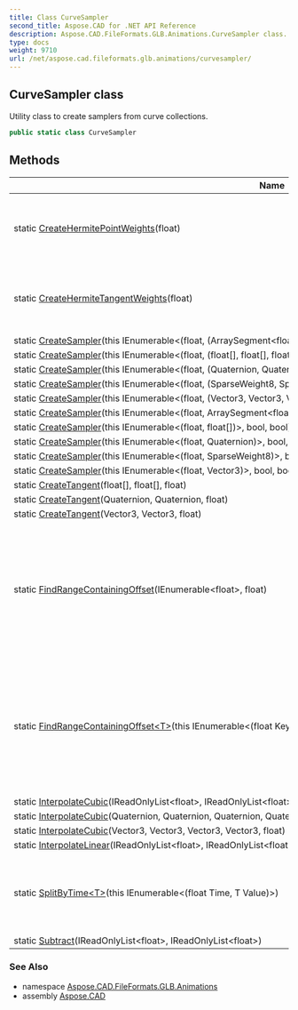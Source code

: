 ```yaml
---
title: Class CurveSampler
second_title: Aspose.CAD for .NET API Reference
description: Aspose.CAD.FileFormats.GLB.Animations.CurveSampler class. Utility class to create samplers from curve collections
type: docs
weight: 9710
url: /net/aspose.cad.fileformats.glb.animations/curvesampler/
---
```

## CurveSampler class

Utility class to create samplers from curve collections.

```csharp
public static class CurveSampler
```

## Methods

| Name | Description |
| --- | --- |
| static [CreateHermitePointWeights](../../aspose.cad.fileformats.glb.animations/curvesampler/createhermitepointweights/)(float) | Calculates the Hermite point weights for a given *amount* |
| static [CreateHermiteTangentWeights](../../aspose.cad.fileformats.glb.animations/curvesampler/createhermitetangentweights/)(float) | Calculates the Hermite tangent weights for a given *amount* |
| static [CreateSampler](../../aspose.cad.fileformats.glb.animations/curvesampler/createsampler/#createsampler_3)(this IEnumerable&lt;(float, (ArraySegment&lt;float&gt;, ArraySegment&lt;float&gt;, ArraySegment&lt;float&gt;))&gt;, bool) |  |
| static [CreateSampler](../../aspose.cad.fileformats.glb.animations/curvesampler/createsampler/#createsampler_9)(this IEnumerable&lt;(float, (float[], float[], float[]))&gt;, bool) |  |
| static [CreateSampler](../../aspose.cad.fileformats.glb.animations/curvesampler/createsampler/#createsampler_5)(this IEnumerable&lt;(float, (Quaternion, Quaternion, Quaternion))&gt;, bool) |  |
| static [CreateSampler](../../aspose.cad.fileformats.glb.animations/curvesampler/createsampler/#createsampler_1)(this IEnumerable&lt;(float, (SparseWeight8, SparseWeight8, SparseWeight8))&gt;, bool) |  |
| static [CreateSampler](../../aspose.cad.fileformats.glb.animations/curvesampler/createsampler/#createsampler_7)(this IEnumerable&lt;(float, (Vector3, Vector3, Vector3))&gt;, bool) |  |
| static [CreateSampler](../../aspose.cad.fileformats.glb.animations/curvesampler/createsampler/#createsampler_2)(this IEnumerable&lt;(float, ArraySegment&lt;float&gt;)&gt;, bool, bool) |  |
| static [CreateSampler](../../aspose.cad.fileformats.glb.animations/curvesampler/createsampler/#createsampler_8)(this IEnumerable&lt;(float, float[])&gt;, bool, bool) |  |
| static [CreateSampler](../../aspose.cad.fileformats.glb.animations/curvesampler/createsampler/#createsampler_4)(this IEnumerable&lt;(float, Quaternion)&gt;, bool, bool) |  |
| static [CreateSampler](../../aspose.cad.fileformats.glb.animations/curvesampler/createsampler/#createsampler)(this IEnumerable&lt;(float, SparseWeight8)&gt;, bool, bool) |  |
| static [CreateSampler](../../aspose.cad.fileformats.glb.animations/curvesampler/createsampler/#createsampler_6)(this IEnumerable&lt;(float, Vector3)&gt;, bool, bool) |  |
| static [CreateTangent](../../aspose.cad.fileformats.glb.animations/curvesampler/createtangent/#createtangent)(float[], float[], float) |  |
| static [CreateTangent](../../aspose.cad.fileformats.glb.animations/curvesampler/createtangent/#createtangent_1)(Quaternion, Quaternion, float) |  |
| static [CreateTangent](../../aspose.cad.fileformats.glb.animations/curvesampler/createtangent/#createtangent_2)(Vector3, Vector3, float) |  |
| static [FindRangeContainingOffset](../../aspose.cad.fileformats.glb.animations/curvesampler/findrangecontainingoffset/#findrangecontainingoffset)(IEnumerable&lt;float&gt;, float) | Given a *sequence* of offsets and an *offset*, it finds two consecutive offsets that contain *offset* between them. |
| static [FindRangeContainingOffset&lt;T&gt;](../../aspose.cad.fileformats.glb.animations/curvesampler/findrangecontainingoffset/#findrangecontainingoffset_1)(this IEnumerable&lt;(float Key, T Value)&gt;, float) | Given a *sequence* of float+*T* pairs and an *offset*, it finds two consecutive values that contain *offset* between them. |
| static [InterpolateCubic](../../aspose.cad.fileformats.glb.animations/curvesampler/interpolatecubic/#interpolatecubic)(IReadOnlyList&lt;float&gt;, IReadOnlyList&lt;float&gt;, IReadOnlyList&lt;float&gt;, IReadOnlyList&lt;float&gt;, float) |  |
| static [InterpolateCubic](../../aspose.cad.fileformats.glb.animations/curvesampler/interpolatecubic/#interpolatecubic_1)(Quaternion, Quaternion, Quaternion, Quaternion, float) |  |
| static [InterpolateCubic](../../aspose.cad.fileformats.glb.animations/curvesampler/interpolatecubic/#interpolatecubic_2)(Vector3, Vector3, Vector3, Vector3, float) |  |
| static [InterpolateLinear](../../aspose.cad.fileformats.glb.animations/curvesampler/interpolatelinear/)(IReadOnlyList&lt;float&gt;, IReadOnlyList&lt;float&gt;, float) |  |
| static [SplitByTime&lt;T&gt;](../../aspose.cad.fileformats.glb.animations/curvesampler/splitbytime/)(this IEnumerable&lt;(float Time, T Value)&gt;) | Splits the input sequence into chunks of 1 second for faster access |
| static [Subtract](../../aspose.cad.fileformats.glb.animations/curvesampler/subtract/)(IReadOnlyList&lt;float&gt;, IReadOnlyList&lt;float&gt;) |  |

### See Also

* namespace [Aspose.CAD.FileFormats.GLB.Animations](../../aspose.cad.fileformats.glb.animations/)
* assembly [Aspose.CAD](../../)


